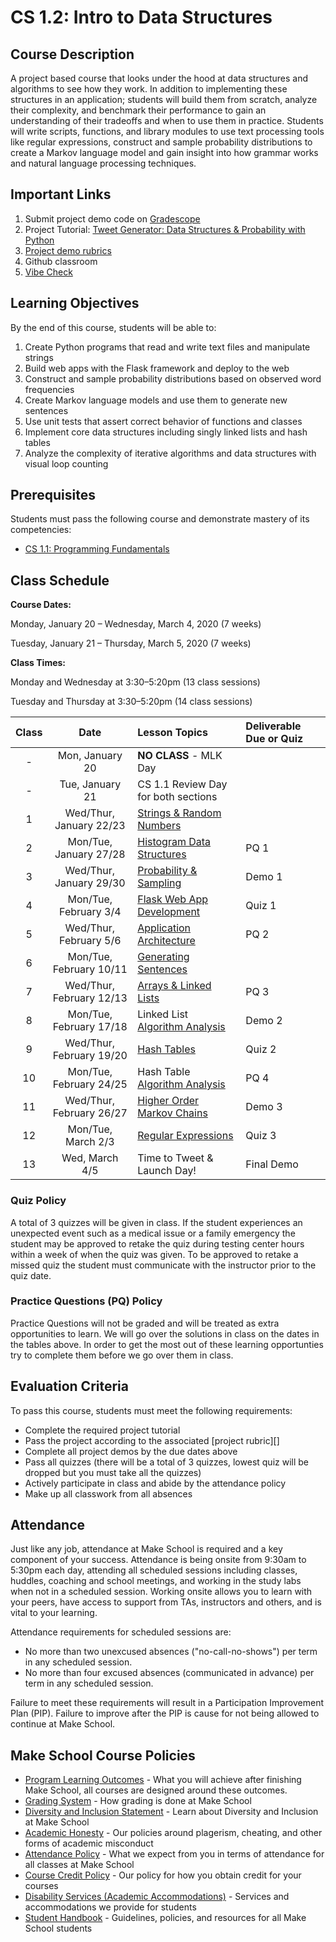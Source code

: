 # CS 1.2: Intro to Data Structures

## Course Description

A project based course that looks under the hood at data structures and algorithms to see how they work. In addition to implementing these structures in an application; students will build them from scratch, analyze their complexity, and benchmark their performance to gain an understanding of their tradeoffs and when to use them in practice. Students will write scripts, functions, and library modules to use text processing tools like regular expressions, construct and sample probability distributions to create a Markov language model and gain insight into how grammar works and natural language processing techniques.


## Important Links

1. Submit project demo code on [Gradescope](https://www.gradescope.com/courses/76995)
1. Project Tutorial: [Tweet Generator: Data Structures & Probability with Python](https://make.sc/tweet-generator)
1. [Project demo rubrics](https://make.sc/cs12-rubric)
1. Github classroom
1. [Vibe Check](https://docs.google.com/forms/d/e/1FAIpQLSeetcXxa9sOMAPi2gSg8rJEGxgA3FH-S3m5IJOtOjjfy8_eXg/viewform?usp=sf_link)

## Learning Objectives

By the end of this course, students will be able to:
1.   Create Python programs that read and write text files and manipulate strings
1.   Build web apps with the Flask framework and deploy to the web
1.   Construct and sample probability distributions based on observed word frequencies
1.   Create Markov language models and use them to generate new sentences
1.   Use unit tests that assert correct behavior of functions and classes
1.   Implement core data structures including singly linked lists and hash tables
1.   Analyze the complexity of iterative algorithms and data structures with visual loop counting

## Prerequisites

Students must pass the following course and demonstrate mastery of its competencies:
-   [CS 1.1: Programming Fundamentals](https://make.sc/cs11)


## Class Schedule

**Course Dates:** 

Monday, January 20 – Wednesday, March 4, 2020 (7 weeks)

Tuesday, January 21 – Thursday, March 5, 2020 (7 weeks)

**Class Times:** 

Monday and Wednesday at 3:30–5:20pm (13 class sessions)

Tuesday and Thursday at 3:30–5:20pm (14 class sessions)

| Class |    Date     |           Lesson Topics           |   Deliverable Due or Quiz   |
|:-----:|:-----------:|:----------------------------------|:----------------------------|
 - |  Mon, January 20               | **NO CLASS** - MLK Day | |
 |  - |  Tue, January 21               | CS 1.1 Review Day for both sections  | |
|   1   |  Wed/Thur, January 22/23               | [Strings & Random Numbers][] | |   |        |
|   2   | Mon/Tue, January 27/28  | [Histogram Data Structures][]     | PQ 1 |
|   3   | Wed/Thur, January 29/30 | [Probability & Sampling][]        | Demo 1 |
|   4   | Mon/Tue, February 3/4 | [Flask Web App Development][]     | Quiz 1 |
|   5   | Wed/Thur, February 5/6 | [Application Architecture][]      | PQ 2
|   6   | Mon/Tue, February 10/11 |[Generating Sentences][]          | |
|   7   | Wed/Thur, February 12/13 | [Arrays & Linked Lists][]         | PQ 3 |
|   8   | Mon/Tue, February 17/18 | Linked List [Algorithm Analysis][]| Demo 2|
|   9   | Wed/Thur, February 19/20 | [Hash Tables][]                   | Quiz 2 |
|  10   | Mon/Tue, February 24/25 | Hash Table [Algorithm Analysis][]     | PQ 4 |
|  11   | Wed/Thur, February 26/27 | [Higher Order Markov Chains][]    | Demo 3|
|  12   | Mon/Tue, March 2/3  | [Regular Expressions][]  | Quiz 3|
|  13   | Wed, March 4/5  |  Time to Tweet & Launch Day!            | Final Demo |


[Strings & Random Numbers]: Lessons/RandomStrings.md
[Histogram Data Structures]: Lessons/Histograms.md
[Probability & Sampling]: Lessons/Probability.md
[Flask Web App Development]: Lessons/FlaskWebApp.md
[Application Architecture]: Lessons/Architecture.md
[Generating Sentences]: Lessons/Sentences.md
[Arrays & Linked Lists]: Lessons/ArraysLinkedLists.md
[Hash Tables]: Lessons/HashTables.md
[Algorithm Analysis]: Lessons/AlgorithmAnalysis.md
[Higher Order Markov Chains]: Lessons/MarkovChains.md
[Regular Expressions]: Lessons/RegularExpressions.md

[Due]: ReadMe.md#Deliverable-Schedule
[Quiz]: https://make.sc/cs12-quiz-study-guides



### Quiz Policy

A total of 3 quizzes will be given in class. If the student experiences an unexpected event such as a medical issue or a family emergency the student may be approved to retake the quiz during testing center hours within a week of when the quiz was given. To be approved to retake a missed quiz the student must communicate with the instructor prior to the quiz date.

### Practice Questions (PQ) Policy

Practice Questions will not be graded and will be treated as extra opportunities to learn. We will go over the solutions in class on the dates in the tables above. In order to get the most out of these learning opportunties try to complete them before we go over them in class. 

## Evaluation Criteria

To pass this course, students must meet the following requirements:
-   Complete the required project tutorial
-   Pass the project according to the associated [project rubric][]
- Complete all project demos by the due dates above
- Pass all quizzes (there will be a total of 3 quizzes, lowest quiz will be dropped but you must take all the quizzes)
- Actively participate in class and abide by the attendance policy
- Make up all classwork from all absences


## Attendance

Just like any job, attendance at Make School is required and a key component of your success. Attendance is being onsite from 9:30am to 5:30pm each day, attending all scheduled sessions including classes, huddles, coaching and school meetings, and working in the study labs when not in a scheduled session. Working onsite allows you to learn with your peers, have access to support from TAs, instructors and others, and is vital to your learning.

Attendance requirements for scheduled sessions are:
-   No more than two unexcused absences ("no-call-no-shows") per term in any scheduled session.
-   No more than four excused absences (communicated in advance) per term in any scheduled session.

Failure to meet these requirements will result in a Participation Improvement Plan (PIP).
Failure to improve after the PIP is cause for not being allowed to continue at Make School.


## Make School Course Policies

- [Program Learning Outcomes](https://make.sc/program-learning-outcomes) - What you will achieve after finishing Make School, all courses are designed around these outcomes.
- [Grading System](https://make.sc/grading-system) - How grading is done at Make School
- [Diversity and Inclusion Statement](https://make.sc/diversity-and-inclusion-statement) - Learn about Diversity and Inclusion at Make School
- [Academic Honesty](https://make.sc/academic-honesty-policy) - Our policies around plagerism, cheating, and other forms of academic misconduct 
- [Attendance Policy](https://make.sc/attendance-policy) - What we expect from you in terms of attendance for all classes at Make School
- [Course Credit Policy](https://make.sc/course-credit-policy) - Our policy for how you obtain credit for your courses
- [Disability Services (Academic Accommodations)](https://make.sc/disability-services) - Services and accommodations we provide for students
- [Student Handbook](https://make.sc/student-handbook) - Guidelines, policies, and resources for all Make School students
